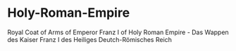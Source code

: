 # Holy-Roman-Empire

Royal Coat of Arms of Emperor Franz I of Holy Roman Empire - Das Wappen des Kaiser Franz I des Heiliges Deutch-Römisches Reich
